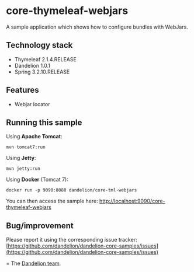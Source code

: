 core-thymeleaf-webjars
=================================================================

A sample application which shows how to configure bundles with WebJars.

## Technology stack

 - Thymeleaf 2.1.4.RELEASE
 - Dandelion 1.0.1
 - Spring 3.2.10.RELEASE

## Features
		
 - Webjar locator

## Running this sample

Using __Apache Tomcat__:

    mvn tomcat7:run

Using __Jetty__:

    mvn jetty:run

Using __Docker__ (Tomcat 7):

    docker run -p 9090:8080 dandelion/core-tml-webjars

You can then access the sample here: [http://localhost:9090/core-thymeleaf-webjars](http://localhost:9090/core-thymeleaf-webjars)

## Bug/improvement

Please report it using the corresponding issue tracker: [https://github.com/dandelion/dandelion-core-samples/issues](https://github.com/dandelion/dandelion-core-samples/issues)

=
The [Dandelion team](http://dandelion.github.io/team/).